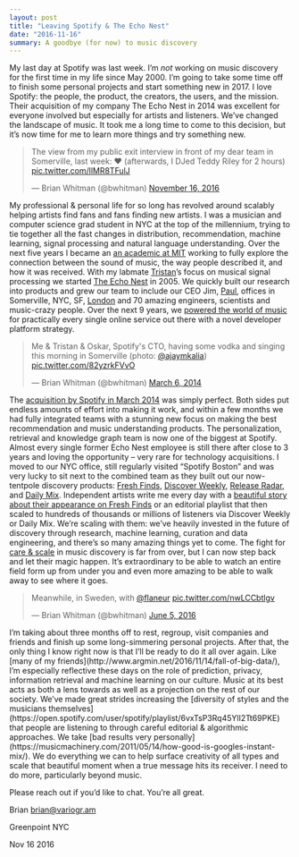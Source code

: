 ```yaml
---
layout: post
title: "Leaving Spotify & The Echo Nest"
date: "2016-11-16"
summary: A goodbye (for now) to music discovery
---
```


My last day at Spotify was last week. I’m _not_ working on music discovery for the first time in my life since May 2000. I’m going to take some time off to finish some personal projects and start something new in 2017. I love Spotify: the people, the product, the creators, the users, and the mission. Their acquisition of my company The Echo Nest in 2014 was excellent for everyone involved but especially for artists and listeners. We’ve changed the landscape of music. It took me a long time to come to this decision, but it’s now time for me to learn more things and try something new.

<blockquote class="twitter-tweet"><p lang="en" dir="ltr">The view from my public exit interview in front of my dear team in Somerville, last week: ♥️ (afterwards, I DJed Teddy Riley for 2 hours) <a href="https://t.co/llMR8TFulJ">pic.twitter.com/llMR8TFulJ</a></p>&mdash; Brian Whitman (@bwhitman) <a href="https://twitter.com/bwhitman/status/798931609655328768?ref_src=twsrc%5Etfw">November 16, 2016</a></blockquote> <script async src="https://platform.twitter.com/widgets.js" charset="utf-8"></script>

My professional & personal life for so long has revolved around scalably helping artists find fans and fans finding new artists. I was a musician and computer science grad student in NYC at the top of the millennium, trying to tie together all the fast changes in distribution, recommendation, machine learning, signal processing and natural language understanding. Over the next five years I became an [an academic at MIT](https://scholar.google.com/citations?user=eiTakp4AAAAJ&hl=en) working to fully explore the connection between the sound of music, the way people described it, and how it was received. With my labmate [Tristan](http://web.media.mit.edu/~tristan/)’s focus on musical signal processing we started [The Echo Nest](https://en.wikipedia.org/wiki/The_Echo_Nest) in 2005. We quickly built our research into products and grew our team to include our CEO Jim, [Paul](https://musicmachinery.com/), offices in Somerville, NYC, SF, [London](https://www.thisismyjam.com/) and 70 amazing engineers, scientists and music-crazy people. Over the next 9 years, we [powered the world of music](http://www.wired.co.uk/article/echo-nest) for practically every single online service out there with a novel developer platform strategy.

<blockquote class="twitter-tweet"><p lang="en" dir="ltr">Me &amp; Tristan &amp; Oskar, Spotify&#39;s CTO, having some vodka and singing this morning in Somerville (photo: <a href="https://twitter.com/ajaymkalia?ref_src=twsrc%5Etfw">@ajaymkalia</a>) <a href="http://t.co/82yzrkFVvO">pic.twitter.com/82yzrkFVvO</a></p>&mdash; Brian Whitman (@bwhitman) <a href="https://twitter.com/bwhitman/status/441595066264879104?ref_src=twsrc%5Etfw">March 6, 2014</a></blockquote> <script async src="https://platform.twitter.com/widgets.js" charset="utf-8"></script>

The [acquisition by Spotify in March 2014](http://notes.variogr.am/post/152827482145/were-very-excited-to-announce-that-the-echo-nest) was simply perfect. Both sides put endless amounts of effort into making it work, and within a few months we had fully integrated teams with a stunning new focus on making the best recommendation and music understanding products. The personalization, retrieval and knowledge graph team is now one of the biggest at Spotify. Almost every single former Echo Nest employee is still there after close to 3 years and loving the opportunity – very rare for technology acquisitions. I moved to our NYC office, still regularly visited “Spotify Boston” and was very lucky to sit next to the combined team as they built out our now-tentpole discovery products: [Fresh Finds](http://notes.variogr.am/post/125515460365/fresh-finds), [Discover Weekly](http://qz.com/571007/the-magic-that-makes-spotifys-discover-weekly-playlists-so-damn-good/), [Release Radar](https://news.spotify.com/us/2016/08/05/release-radar-your-personalized-playlist-of-the-newest-releases/), and [Daily Mix](http://www.theverge.com/2016/9/27/13068196/spotify-daily-mix-discovery-personalization). Independent artists write me every day with a [beautiful story about their appearance on Fresh Finds](https://medium.com/music-x-tech-x-future/im-really-proud-of-the-release-of-are-we-there-yet-83ea67ea214b#.63rcdiwa8) or an editorial playlist that then scaled to hundreds of thousands or millions of listeners via Discover Weekly or Daily Mix. We’re scaling with them: we’ve heavily invested in the future of discovery through research, machine learning, curation and data engineering, and there’s so many amazing things yet to come. The fight for [care & scale](http://notes.variogr.am/post/37675885491/how-music-recommendation-works-and-doesnt-work) in music discovery is far from over, but I can now step back and let their magic happen. It’s extraordinary to be able to watch an entire field form up from under you and even more amazing to be able to walk away to see where it goes.

<blockquote class="twitter-tweet"><p lang="en" dir="ltr">Meanwhile, in Sweden, with <a href="https://twitter.com/flaneur?ref_src=twsrc%5Etfw">@flaneur</a> <a href="https://t.co/nwLCCbtlgv">pic.twitter.com/nwLCCbtlgv</a></p>&mdash; Brian Whitman (@bwhitman) <a href="https://twitter.com/bwhitman/status/739429114734628865?ref_src=twsrc%5Etfw">June 5, 2016</a></blockquote> <script async src="https://platform.twitter.com/widgets.js" charset="utf-8"></script>
I’m taking about three months off to rest, regroup, visit companies and friends and finish up some long-simmering personal projects. After that, the only thing I know right now is that I’ll be ready to do it all over again. Like [many of my friends](http://www.argmin.net/2016/11/14/fall-of-big-data/), I’m especially reflective these days on the role of prediction, privacy, information retrieval and machine learning on our culture. Music at its best acts as both a lens towards as well as a projection on the rest of our society. We’ve made great strides increasing the [diversity of styles and the musicians themselves](https://open.spotify.com/user/spotify/playlist/6vxTsP3Rq45YlI2Tt69PKE) that people are listening to through careful editorial & algorithmic approaches. We take [bad results very personally](https://musicmachinery.com/2011/05/14/how-good-is-googles-instant-mix/). We do everything we can to help surface creativity of all types and scale that beautiful moment when a true message hits its receiver. I need to do more, particularly beyond music.

Please reach out if you’d like to chat. You’re all great.

Brian [brian@variogr.am](mailto:brian@variogr.am)

Greenpoint NYC

Nov 16 2016
